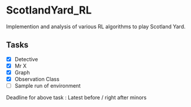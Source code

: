 # ScotlandYard_RL

Implemention and analysis of various RL algorithms to play Scotland Yard. 

## Tasks
- [x] Detective
- [x] Mr X
- [x] Graph
- [x] Observation Class
- [ ] Sample run of environment

Deadline for above task : Latest before / right after minors 
